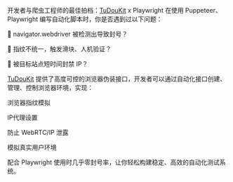 开发者与爬虫工程师的最佳拍档：<a href="https://www.tudoukit.com">TuDouKit</a> x Playwright
在使用 Puppeteer、Playwright 编写自动化脚本时，你是否遇到过以下问题：

🤖 navigator.webdriver 被检测出导致封号？

🧱 指纹不统一，触发滑块、人机验证？

🚫 被目标站点短时间封禁 IP？

<a href="https://www.tudoukit.com">TuDouKit</a> 提供了高度可控的浏览器伪装接口，开发者可以通过自动化接口创建、管理、控制浏览器环境，实现：

浏览器指纹模拟

IP代理设置

防止 WebRTC/IP 泄露

模拟真实用户环境

配合 Playwright 使用时几乎零封号率，让你轻松构建稳定、高效的自动化测试系统。
